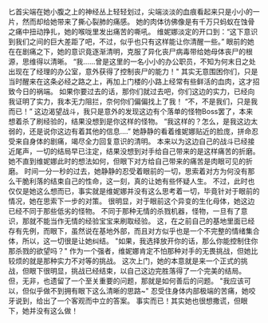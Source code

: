 匕首尖端在她小腹之上的神经丛上轻轻划过，尖端淡淡的血痕看起来只是小小的一片，然而却给她带来了撕心裂肺的痛感。
她的肉体彷佛像是有千万只蚂蚁在蚀骨之痛中扭动挣扎，她的喉咙里发出痛苦的嘶吼。
维妮娜淡定的开口到：“这下意识到我们之间的巨大差距了吧，不过，似乎也只有这样能让你清醒一些。”
眼前的她在在剧痛之下，她的意识竟逐渐清明，克服了异化丧尸病毒带给她母体丧尸的根源，思维得以清晰。
“我……曾是这里的一名小小的办公职员，不知为何末日之处出现在了经理的办公室，意外获得了控制丧尸的能力！"
其实无意围困你们，只是当时醒来在这条必经之路之上，再加上门楼的小路上经常有些鲜活的血肉，这才招致今日的祸端。
如果你要过去的话，那你们就过去吧，你们这边的实力，已经向我证明了实力，我本无力阻拦，奈何你们偏偏找上了我！
“不，不是我们，只是我而已！”
这边渴望战斗，我只是意外的发现这边有个落单的怪物Boss罢了，本来想着杀了刷经验的，结果没想到是你这样的怪物。
“我这样的？怎么，是我这边太弱的，还是说你这边有着其他的信息....”
她静静的看着维妮娜贴近的脸庞，拼命忍受来自身体的剧痛，竭尽全力回复意识的清明。
本来以为这边自己的战斗已经接近尾声，一切的结局早已注定，结果没想到对手给自己带来的是这样痛苦的折磨。
她不直到维妮娜此时的想法如何，但眼下对方给自己带来的痛苦是肉眼可见的折磨。
时间一分一秒的过去，她静静的忍受着眼前的一切，思索着对方为何没有那么干脆利落的结束自己的性命，这一刻，真的让她有些怀疑人生。
不过，此时也仅仅是她这么想而已，事实就是维妮娜并没有这么思考着一切，毕竟针对于眼前的情况，她在思索下一步的对策。
很明显，对于眼前这个异变的生化母体，她这边已经不同于那些低劣的怪物。
不同于那种无情的杀戮机器，怪物，一旦有了意识，那就不能当作无情的经验宝宝来刷取经验。
这，在之前自己的基地里面已经存有先例，而眼下，虽然说在基地外部，而且对方似乎也是一个不完整的情绪集合体，所以，这一切很是让她纠结。
"如果，我选择放开你的话，那么你能控制住你那杀戮的欲望吗？"
作为一个强者，维妮娜肯定不怕那种对手的无畏挑战，但她比较烦的就是那种实力不对等的挑战。
这次上门，她的本意就是来一个正式的挑战，但眼下很明显，挑战已经结束，以自己这边完胜落得了一个完美的结局。
但，无非，也遗留了一个至关重要的问题，那就是如何善后的问题。
"我应该可以，但似乎做不到拥有眼下这么清晰的思路~"
忍受住身体内部极端的苦痛，她咬牙说到，给出了一个客观而中立的答案。
事实而已！其实她也很想撒谎，但眼下，她并没有这么做！
